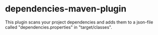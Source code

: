 # dependencies-maven-plugin
This plugin scans your project dependencies and adds them to a json-file called "dependencies.properties" in "target/classes".
